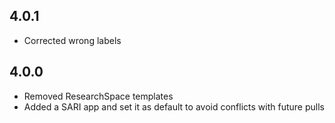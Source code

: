 ## 4.0.1

- Corrected wrong labels
## 4.0.0
- Removed ResearchSpace templates
- Added a SARI app and set it as default to avoid conflicts with future pulls